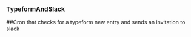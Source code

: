### TypeformAndSlack

##Cron that checks for a typeform new entry and sends an invitation to slack

